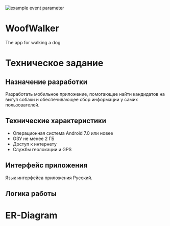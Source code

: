 ![example event parameter](https://github.com/maryshirk/WoofWalker/actions/workflows/android.yml/badge.svg)
# WoofWalker
The app for walking a dog

# Техническое задание
## Назначение разработки
Разработать мобильное приложение, помогающее найти кандидатов на выгул собаки и обеспечивающее сбор информации у самих пользователей.
## Технические характеристики
- Операционная система Android 7.0 или новее 
- ОЗУ не менее 2 ГБ 
- Доступ к интернету 
- Службы геолокации и GPS
## Интерфейс приложения
Язык интерфейса приложения Русский.
## Логика работы
# ER-Diagram
